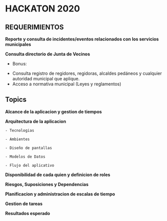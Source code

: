# HACKATON 2020

## REQUERIMIENTOS

  **Reporte y consulta de incidentes/eventos relacionados con los servicios municipales**
 
  **Consulta directorio de Junta de Vecinos**

  - Bonus:
  * Consulta registro de regidores, regidoras, alcaldes pedáneos y cualquier autoridad
    municipal que aplique.
  * Acceso a normativa municipal (Leyes y reglamentos)




## Topics

 **Alcance de la aplicacion y gestion de tiempos**
 
 **Arquitectura de la aplicacion**
 
    - Tecnologias
    
    - Ambientes
    
    - Diseño de pantallas
    
    - Modelos de Datos
    
    - Flujo del aplicativo
    
 **Disponibilidad de cada quien y definicion de roles**
 
 **Riesgos, Suposiciones y Dependencias**
 
 **Planificacion y administracion de escalas de tiempo**
 
 **Gestion de tareas**
 
 **Resultados esperado**
